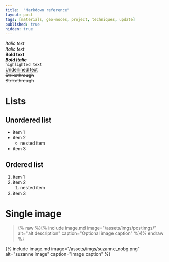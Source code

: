 ```yaml
---
title:  "Markdown reference"
layout: post
tags: [materials, geo-nodes, project, techniques, update]
published: true
hidden: true
---
```


*Italic text*  
_Italic text_  
**Bold text**  
***Bold Italic***  
`highlighted text`  
<u>Underlined text</u>  
<s>Strikethrough</s>  
~~Strikethrough~~ 

# Lists

## Unordered list
- item 1
- item 2
    - nested item
- item 3

## Ordered list
1. item 1
2. item 2
    1. nested item
3. item 3

# Single image

> {% raw %}{% include image.md image="/assets/imgs/postimgs/" alt="alt description" caption="Optional image caption" %}{% endraw %}

{% include image.md image="/assets/imgs/suzanne_nobg.png" alt="suzanne image" caption="Image caption" %}
